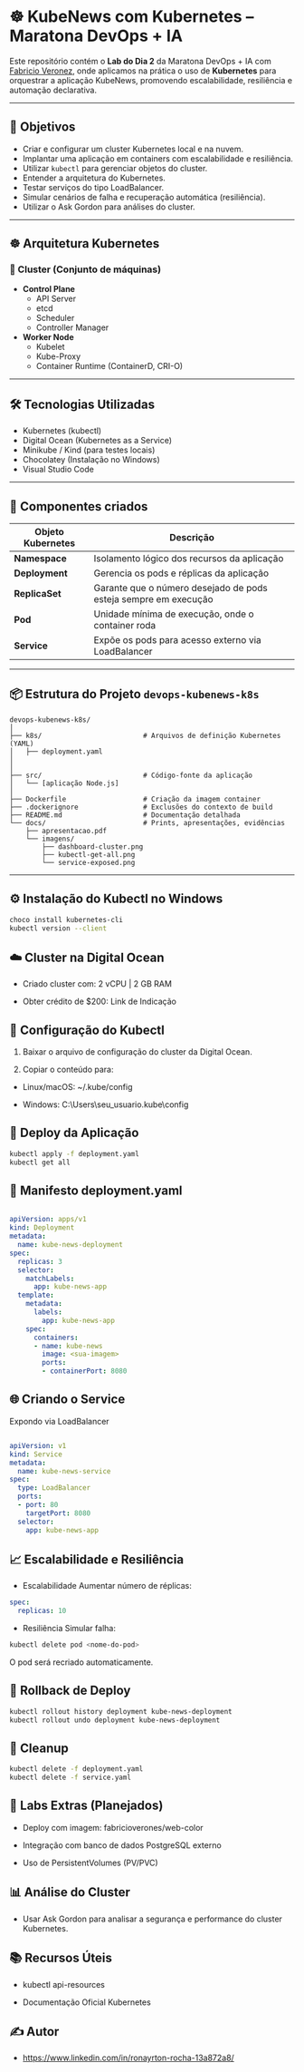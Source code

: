 # ☸️ KubeNews com Kubernetes – Maratona DevOps + IA

Este repositório contém o **Lab do Dia 2** da Maratona DevOps + IA com [Fabricio Veronez](https://www.linkedin.com/in/fabriciovenorez/), onde aplicamos na prática o uso de **Kubernetes** para orquestrar a aplicação KubeNews, promovendo escalabilidade, resiliência e automação declarativa.


---

## 📌 Objetivos

- Criar e configurar um cluster Kubernetes local e na nuvem.
- Implantar uma aplicação em containers com escalabilidade e resiliência.
- Utilizar `kubectl` para gerenciar objetos do cluster.
- Entender a arquitetura do Kubernetes.
- Testar serviços do tipo LoadBalancer.
- Simular cenários de falha e recuperação automática (resiliência).
- Utilizar o Ask Gordon para análises do cluster.

---

## ☸️ Arquitetura Kubernetes

### 🔹 Cluster (Conjunto de máquinas)
- **Control Plane**
  - API Server
  - etcd
  - Scheduler
  - Controller Manager
- **Worker Node**
  - Kubelet
  - Kube-Proxy
  - Container Runtime (ContainerD, CRI-O)

---

## 🛠️ Tecnologias Utilizadas

- Kubernetes (kubectl)
- Digital Ocean (Kubernetes as a Service)
- Minikube / Kind (para testes locais)
- Chocolatey (Instalação no Windows)
- Visual Studio Code

---

## 🧱 Componentes criados

| Objeto Kubernetes | Descrição |
|-------------------|-----------|
| **Namespace**     | Isolamento lógico dos recursos da aplicação |
| **Deployment**    | Gerencia os pods e réplicas da aplicação |
| **ReplicaSet**    | Garante que o número desejado de pods esteja sempre em execução |
| **Pod**           | Unidade mínima de execução, onde o container roda |
| **Service**       | Expõe os pods para acesso externo via LoadBalancer |

---


## 📦 Estrutura do Projeto `devops-kubenews-k8s`

```plaintext
devops-kubenews-k8s/
│
├── k8s/                         # Arquivos de definição Kubernetes (YAML)
│   ├── deployment.yaml
│   
│
├── src/                         # Código-fonte da aplicação
│   └── [aplicação Node.js]
│
├── Dockerfile                   # Criação da imagem container
├── .dockerignore                # Exclusões do contexto de build
├── README.md                    # Documentação detalhada
└── docs/                        # Prints, apresentações, evidências
    ├── apresentacao.pdf
    └── imagens/
        ├── dashboard-cluster.png
        ├── kubectl-get-all.png
        └── service-exposed.png
```
---

## ⚙️ Instalação do Kubectl no Windows

```bash
choco install kubernetes-cli
kubectl version --client
```



## ☁️ Cluster na Digital Ocean
- Criado cluster com:
  2 vCPU | 2 GB RAM

- Obter crédito de $200: Link de Indicação

## 🔐 Configuração do Kubectl
1. Baixar o arquivo de configuração do cluster da Digital Ocean.

2. Copiar o conteúdo para:

  - Linux/macOS: ~/.kube/config

  - Windows: C:\Users\seu_usuario\.kube\config


## 🚀 Deploy da Aplicação
```bash
kubectl apply -f deployment.yaml
kubectl get all
```

## 🧱 Manifesto deployment.yaml
```yaml

apiVersion: apps/v1
kind: Deployment
metadata:
  name: kube-news-deployment
spec:
  replicas: 3
  selector:
    matchLabels:
      app: kube-news-app
  template:
    metadata:
      labels:
        app: kube-news-app
    spec:
      containers:
      - name: kube-news
        image: <sua-imagem>
        ports:
        - containerPort: 8080
```


## 🌐 Criando o Service
Expondo via LoadBalancer
```yaml

apiVersion: v1
kind: Service
metadata:
  name: kube-news-service
spec:
  type: LoadBalancer
  ports:
  - port: 80
    targetPort: 8080
  selector:
    app: kube-news-app
```

## 📈 Escalabilidade e Resiliência
- Escalabilidade
Aumentar número de réplicas:

```yaml
spec:
  replicas: 10
```

- Resiliência
Simular falha:

```bash
kubectl delete pod <nome-do-pod>
```
O pod será recriado automaticamente.

## 🧪 Rollback de Deploy
```bash
kubectl rollout history deployment kube-news-deployment
kubectl rollout undo deployment kube-news-deployment
```

## 🧹 Cleanup
```bash
kubectl delete -f deployment.yaml
kubectl delete -f service.yaml
```

## 🧪 Labs Extras (Planejados)
- Deploy com imagem: fabricioverones/web-color

- Integração com banco de dados PostgreSQL externo

- Uso de PersistentVolumes (PV/PVC)

## 📊 Análise do Cluster
- Usar Ask Gordon para analisar a segurança e performance do cluster Kubernetes.

## 📚 Recursos Úteis
- kubectl api-resources

- Documentação Oficial Kubernetes

## ✍️ Autor
- https://www.linkedin.com/in/ronayrton-rocha-13a872a8/